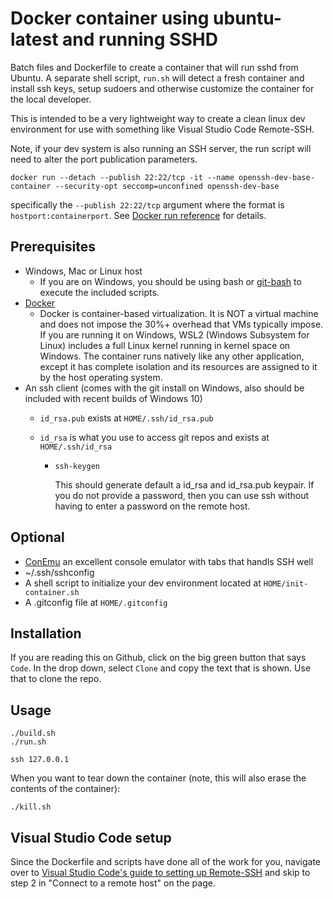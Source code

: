 # Docker container using ubuntu-latest and running SSHD

Batch files and Dockerfile to create a container that will run sshd
from Ubuntu. A separate shell script, ```run.sh``` will detect a fresh
container and install ssh keys, setup sudoers and otherwise customize
the container for the local developer.

This is intended to be a very lightweight way to create a clean linux
dev environment for use with something like Visual Studio Code
Remote-SSH.

Note, if your dev system is also running an SSH server, the run script
will need to alter the port publication parameters.

```shell
docker run --detach --publish 22:22/tcp -it --name openssh-dev-base-container --security-opt seccomp=unconfined openssh-dev-base
```

specifically the `--publish 22:22/tcp` argument where the format is
`hostport:containerport`. See
[Docker run reference](https://docs.docker.com/engine/reference/run/) for details.

## Prerequisites

- Windows, Mac or Linux host
  - If you are on Windows, you should be using bash or [git-bash](https://git-scm.com/downloads) to execute the included scripts.
- [Docker](https://www.docker.com/products/docker-desktop)
  - Docker is container-based virtualization. It is NOT a virtual machine and does not
    impose the 30%+ overhead that VMs typically impose. If you are running it on
    Windows, WSL2 (Windows Subsystem for Linux) includes a full Linux kernel running
    in kernel space on Windows. The container runs natively like any other application,
    except it has complete isolation and its resources are assigned to it by the host
    operating system.
- An ssh client (comes with the git install on Windows, also should be included with
  recent builds of Windows 10)
  - `id_rsa.pub` exists at `HOME/.ssh/id_rsa.pub`
  - `id_rsa` is what you use to access git repos and exists at `HOME/.ssh/id_rsa`

    - ```shell
      ssh-keygen
      ```

      This should generate default a id_rsa and id_rsa.pub keypair. If you do not
      provide a password, then you can use ssh without having to enter a password
      on the remote host.

## Optional

- [ConEmu](https://conemu.github.io/) an excellent console emulator with tabs that handls SSH well
- ~/.ssh/sshconfig
- A shell script to initialize your dev environment located at `HOME/init-container.sh`
- A .gitconfig file at `HOME/.gitconfig`

## Installation

If you are reading this on Github, click on the big green button that says `Code`. In the drop down, select `Clone` and copy the text that is shown. Use that to clone the repo.

## Usage

```shell
./build.sh
./run.sh

ssh 127.0.0.1
```

When you want to tear down the container (note, this will also erase the contents of the container):

```shell
./kill.sh
```

## Visual Studio Code setup

Since the Dockerfile and scripts have done all of the work for you,
navigate over to
[Visual Studio Code's guide to setting up Remote-SSH](https://code.visualstudio.com/docs/remote/ssh#_connect-to-a-remote-host )
and skip to step 2 in "Connect to a remote host" on the page.
